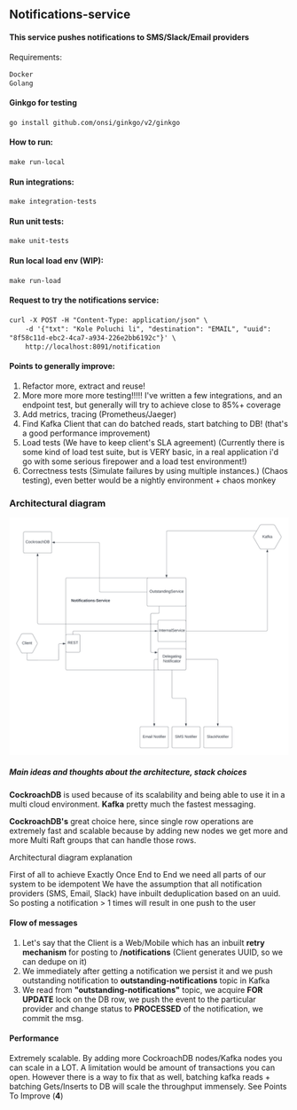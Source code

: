 ## Notifications-service

#### This service pushes notifications to SMS/Slack/Email providers

Requirements:

```
Docker
Golang
```

#### Ginkgo for testing
```
go install github.com/onsi/ginkgo/v2/ginkgo
```

#### How to run:
```
make run-local
```

#### Run integrations:
```
make integration-tests
```

#### Run unit tests:
```
make unit-tests
```

#### Run local load env (WIP):
```
make run-load
```



#### Request to try the notifications service:
```
curl -X POST -H "Content-Type: application/json" \
    -d '{"txt": "Kole Poluchi li", "destination": "EMAIL", "uuid": "8f58c11d-ebc2-4ca7-a934-226e2bb6192c"}' \
    http://localhost:8091/notification
```

#### Points to generally improve:

1. Refactor more, extract and reuse!
2. More more more more testing!!!!! I've written a few integrations, and an endpoint test, but generally will try to achieve close to 85%+ coverage
3. Add metrics, tracing (Prometheus/Jaeger)
4. Find Kafka Client that can do batched reads, start batching to DB! (that's a good performance improvement)
5. Load tests (We have to keep client's SLA agreement) (Currently there is some kind of load test suite, but is VERY basic, in a real application i'd go with some serious firepower and a load test environment!)
6. Correctness tests (Simulate failures by using multiple instances.) (Chaos testing), even better would be a nightly environment + chaos monkey

### Architectural diagram

![Alt text](./Diagram.png "Title")

##### Main ideas and thoughts about the architecture, stack choices


**CockroachDB** is used because of its scalability and being able to use it in a multi cloud environment.
**Kafka** pretty much the fastest messaging.

**CockroachDB's** great choice here, since single row operations are extremely fast and scalable because by adding new nodes we get more and more Multi Raft groups that can handle those rows.

Architectural diagram explanation

First of all to achieve Exactly Once End to End we need all parts of our system to be idempotent
We have the assumption that all notification providers (SMS, Email, Slack) have inbuilt deduplication based on an uuid. So posting a notification > 1 times will result in one push to the user 


#### Flow of messages

1. Let's say that the Client is a Web/Mobile which has an inbuilt **retry mechanism** for posting to **/notifications** (Client generates UUID, so we can dedupe on it)
2. We immediately after getting a notification we persist it and we push outstanding notification to **outstanding-notifications** topic in Kafka
5. We read from **"outstanding-notifications"** topic, we acquire **FOR UPDATE** lock on the DB row, we push the event to the particular provider and change status to **PROCESSED** of the notification, we commit the msg.

#### Performance

Extremely scalable. By adding more CockroachDB nodes/Kafka nodes you can scale in a LOT. A limitation would be amount of transactions you can open.
However there is a way to fix that as well, batching kafka reads + batching Gets/Inserts to DB will scale the throughput immensely. See Points To Improve (**4**)

